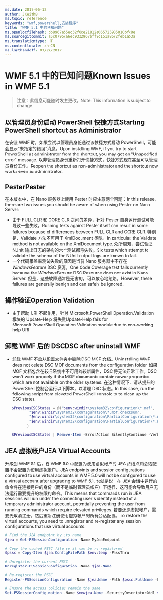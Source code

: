 ```yaml
---
ms.date: 2017-06-12
author: JKeithB
ms.topic: reference
keywords: "wmf,powershell,安装程序"
title: "WMF 5.1 中的已知问题"
ms.openlocfilehash: bb8967a55ec32f0ce21812e065725985010bfc8e
ms.sourcegitcommit: a5c0795ca6ec9332967bff9c151a8572feb1a53a
ms.translationtype: HT
ms.contentlocale: zh-CN
ms.lasthandoff: 07/27/2017
---
```

# <a name="known-issues-in-wmf-51"></a><span data-ttu-id="30db1-103">WMF 5.1 中的已知问题</span><span class="sxs-lookup"><span data-stu-id="30db1-103">Known Issues in WMF 5.1</span></span> #

> <span data-ttu-id="30db1-104">注意：此信息可能随时发生更改。</span><span class="sxs-lookup"><span data-stu-id="30db1-104">Note: This information is subject to change.</span></span>

## <a name="starting-powershell-shortcut-as-administrator"></a><span data-ttu-id="30db1-105">以管理员身份启动 PowerShell 快捷方式</span><span class="sxs-lookup"><span data-stu-id="30db1-105">Starting PowerShell shortcut as Administrator</span></span>
<span data-ttu-id="30db1-106">在安装 WMF 时，如果尝试以管理员身份通过该快捷方式启动 PowerShell，可能会显示“未指定的错误”消息。</span><span class="sxs-lookup"><span data-stu-id="30db1-106">Upon installing WMF, if you try to start PowerShell as administrator from the shortcut, you may get an "Unspecified error" message.</span></span>
<span data-ttu-id="30db1-107">以非管理员身份重新打开快捷方式，快捷方式现在甚至可以管理员身份工作。</span><span class="sxs-lookup"><span data-stu-id="30db1-107">Reopen the shortcut as non-administrator and the shortcut now works even as administrator.</span></span>

## <a name="pester"></a><span data-ttu-id="30db1-108">Pester</span><span class="sxs-lookup"><span data-stu-id="30db1-108">Pester</span></span>
<span data-ttu-id="30db1-109">在本版本中，在 Nano 服务器上使用 Pester 时应注意两个问题：</span><span class="sxs-lookup"><span data-stu-id="30db1-109">In this release, there are two issues you should be aware of when using Pester on Nano Server:</span></span>

* <span data-ttu-id="30db1-110">由于 FULL CLR 和 CORE CLR 之间的差异，针对 Pester 自身运行测试可能导致一些失败。</span><span class="sxs-lookup"><span data-stu-id="30db1-110">Running tests against Pester itself can result in some failures because of differences between FULL CLR and CORE CLR.</span></span> <span data-ttu-id="30db1-111">特别是，Validate 方法不可用于 XmlDocument 类型。</span><span class="sxs-lookup"><span data-stu-id="30db1-111">In particular, the Validate method is not available on the XmlDocument type.</span></span> <span data-ttu-id="30db1-112">众所周知，尝试验证 NUnit 输出日志的架构的六个测试都将失败。</span><span class="sxs-lookup"><span data-stu-id="30db1-112">Six tests which attempt to validate the schema of the NUnit output logs are known to fail.</span></span> 
* <span data-ttu-id="30db1-113">一个代码覆盖率测试失败的原因是当前 Nano 服务器中不存在 *WindowsFeature* DSC 资源。</span><span class="sxs-lookup"><span data-stu-id="30db1-113">One Code Coverage test fails currently because the *WindowsFeature* DSC Resource does not exist in Nano Server.</span></span> <span data-ttu-id="30db1-114">但是，这些故障通常是无害的，可以放心地忽略。</span><span class="sxs-lookup"><span data-stu-id="30db1-114">However, these failures are generally benign and can safely be ignored.</span></span>

## <a name="operation-validation"></a><span data-ttu-id="30db1-115">操作验证</span><span class="sxs-lookup"><span data-stu-id="30db1-115">Operation Validation</span></span> 

* <span data-ttu-id="30db1-116">由于帮助 URI 不起作用，针对 Microsoft.PowerShell.Operation.Validation 模块的 Update-Help 将失败</span><span class="sxs-lookup"><span data-stu-id="30db1-116">Update-Help fails for Microsoft.PowerShell.Operation.Validation module due to non-working help URI</span></span>

## <a name="dsc-after-uninstall-wmf"></a><span data-ttu-id="30db1-117">卸载 WMF 后的 DSC</span><span class="sxs-lookup"><span data-stu-id="30db1-117">DSC after uninstall WMF</span></span> 
* <span data-ttu-id="30db1-118">卸载 WMF 不会从配置文件夹中删除 DSC MOF 文档。</span><span class="sxs-lookup"><span data-stu-id="30db1-118">Uninstalling WMF does not delete DSC MOF documents from the configuration folder.</span></span> <span data-ttu-id="30db1-119">如果 MOF 文档包含在较旧系统中不可用的较新属性，DSC 将无法正常工作。</span><span class="sxs-lookup"><span data-stu-id="30db1-119">DSC won't work properly if the MOF documents contain newer properties which are not available on the older systems.</span></span> <span data-ttu-id="30db1-120">在这种情况下，请从提升的 PowerShell 控制台运行以下脚本，以清理 DSC 状态。</span><span class="sxs-lookup"><span data-stu-id="30db1-120">In this case, run the following script from elevated PowerShell console to to clean up the DSC states.</span></span>
 ```powershell
    $PreviousDSCStates = @("$env:windir\system32\configuration\*.mof",
            "$env:windir\system32\configuration\*.mof.checksum",
            "$env:windir\system32\configuration\PartialConfiguration\*.mof",
            "$env:windir\system32\configuration\PartialConfiguration\*.mof.checksum"
           )

    $PreviousDSCStates | Remove-Item -ErrorAction SilentlyContinue -Verbose
 ```  

## <a name="jea-virtual-accounts"></a><span data-ttu-id="30db1-121">JEA 虚拟帐户</span><span class="sxs-lookup"><span data-stu-id="30db1-121">JEA Virtual Accounts</span></span>
<span data-ttu-id="30db1-122">升级到 WMF 5.1 后，在 WMF 5.0 中配置为使用虚拟帐户的 JEA 终结点和会话配置不会配置为使用虚拟帐户。</span><span class="sxs-lookup"><span data-stu-id="30db1-122">JEA endpoints and session configurations configured to use virtual accounts in WMF 5.0 will not be configured to use a virtual account after upgrading to WMF 5.1.</span></span>
<span data-ttu-id="30db1-123">也就是说，在 JEA 会话中运行的命令将在连接用户的身份（而不是临时管理员帐户）下运行，这可能会导致用户无法运行需要提升的权限的命令。</span><span class="sxs-lookup"><span data-stu-id="30db1-123">This means that commands run in JEA sessions will run under the connecting user's identity instead of a temporary administrator account, potentially preventing the user from running commands which require elevated privileges.</span></span>
<span data-ttu-id="30db1-124">若要还原虚拟帐户，需要先取消注册，然后重新注册使用虚拟帐户的所有会话配置。</span><span class="sxs-lookup"><span data-stu-id="30db1-124">To restore the virtual accounts, you need to unregister and re-register any session configurations that use virtual accounts.</span></span>

```powershell
# Find the JEA endpoint by its name
$jea = Get-PSSessionConfiguration -Name MyJeaEndpoint

# Copy the cached PSSC file so it can be re-registered
$pssc = Copy-Item $jea.ConfigFilePath $env:temp -PassThru

# Unregister the current PSSC
Unregister-PSSessionConfiguration -Name $jea.Name

# Re-register the PSSC
Register-PSSessionConfiguration -Name $jea.Name -Path $pssc.FullName -Force

# Ensure the access policies remain the same
Set-PSSessionConfiguration -Name $newjea.Name -SecurityDescriptorSddl $jea.SecurityDescriptorSddl
```

